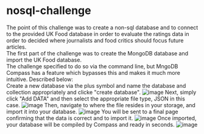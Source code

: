 # nosql-challenge

The point of this challenge was to create a non-sql database and to connect to the provided UK Food database in order to evaluate the ratings data in order to decided where journalists and food critics should focus future articles.</br>
The first part of the challenge was to create the MongoDB database and import the UK Food database.</br>
The challenge specified to do so via the command line, but MngoDB Compass has a feature which bypasses this and makes it much more intuitive. Described below:</br>
Create a new database via the plus symbol and name the database and collection appropriately and clicke "create database".
![image](https://github.com/Duffye23/nosql-challenge/assets/58863493/80bd2a1f-a092-402d-9e5f-0ddfd3919edb)
Next, simply click "Add DATA" and then select the appropriate file type, JSON in this case.
![image](https://github.com/Duffye23/nosql-challenge/assets/58863493/73cb2bfa-8e49-40ba-82c9-5e0a2f910935)
Then, navigate to where the file resides in your storage, and import it into your database.
![image](https://github.com/Duffye23/nosql-challenge/assets/58863493/41dc723d-e646-46db-951e-7d870ca1fc0e)
You will be sent to a final page confirming that the data is correct and to import it.
![image](https://github.com/Duffye23/nosql-challenge/assets/58863493/51b5930b-4abd-4c1c-9b79-0d0cc6254f4b)
Once imported, your database will be compiled by Compass and ready in seconds.
![image](https://github.com/Duffye23/nosql-challenge/assets/58863493/5e1e2b5c-00d0-4d20-86a7-4a1cb9224bcb)</br>






